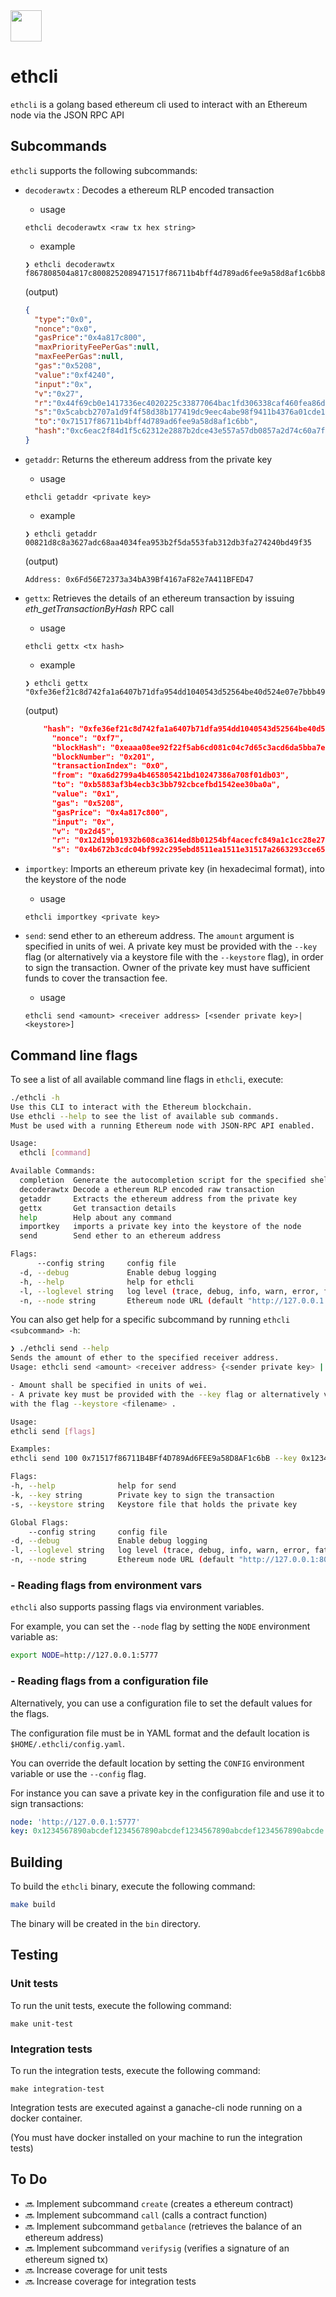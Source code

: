 <img src=https://upload.wikimedia.org/wikipedia/commons/d/d0/Eth-diamond-rainbow.png width=50px>

# ethcli

`ethcli` is a golang based ethereum cli used to interact with an Ethereum node via the JSON RPC API

## Subcommands
`ethcli`  supports the following subcommands:
- `decoderawtx` : Decodes a ethereum RLP encoded transaction
   
    - usage
  
    ```
    ethcli decoderawtx <raw tx hex string>
    ```

    - example
  ```
  ❯ ethcli decoderawtx f867808504a817c8008252089471517f86711b4bff4d789ad6fee9a58d8af1c6bb830f42408027a044f69cb0e1417336ec4020225c33877064bac1fd306338caf460fea86d4c6993a05cabcb2707a1d9f4f58d38b177419dc9eec4abe98f9411b4376a01cde136c623
  ```

    (output)
  ```json
  {
    "type":"0x0",
    "nonce":"0x0",
    "gasPrice":"0x4a817c800",
    "maxPriorityFeePerGas":null,
    "maxFeePerGas":null,
    "gas":"0x5208",
    "value":"0xf4240",
    "input":"0x",
    "v":"0x27",
    "r":"0x44f69cb0e1417336ec4020225c33877064bac1fd306338caf460fea86d4c6993",
    "s":"0x5cabcb2707a1d9f4f58d38b177419dc9eec4abe98f9411b4376a01cde136c623",
    "to":"0x71517f86711b4bff4d789ad6fee9a58d8af1c6bb",
    "hash":"0xc6eac2f84d1f5c62312e2887b2dce43e557a57db0857a2d74c60a7f17e6467e1"
  }

  ```

- `getaddr`: Returns the ethereum address from the private key
  
  - usage
  ```
  ethcli getaddr <private key>
  ```

  - example
  ```
  ❯ ethcli getaddr 00821d8c8a3627adc68aa4034fea953b2f5da553fab312db3fa274240bd49f35
  ```

  (output)
  ```
  Address: 0x6Fd56E72373a34bA39Bf4167aF82e7A411BFED47
  ```

- `gettx`: Retrieves the details of an ethereum transaction by issuing *eth_getTransactionByHash* RPC call
  
  - usage
  ```
  ethcli gettx <tx hash>
  ```

  - example
  ```
  ❯ ethcli gettx  "0xfe36ef21c8d742fa1a6407b71dfa954dd1040543d52564be40d524e07e7bbb49"
  ```
  (output)
  ```json
  	  "hash": "0xfe36ef21c8d742fa1a6407b71dfa954dd1040543d52564be40d524e07e7bbb49",
	    "nonce": "0xf7",
	    "blockHash": "0xeaaa08ee92f22f5ab6cd081c04c7d65c3acd6da5bba7e00da435b383015b1665",
	    "blockNumber": "0x201",
	    "transactionIndex": "0x0",
	    "from": "0xa6d2799a4b465805421bd10247386a708f01db03",
	    "to": "0xb5883af3b4ecb3c3bb792cbcefbd1542ee30ba0a",
	    "value": "0x1",
	    "gas": "0x5208",
	    "gasPrice": "0x4a817c800",
	    "input": "0x",
	    "v": "0x2d45",
	    "r": "0x12d19b01932b608ca3614ed8b01254bf4acecfc849a1c1cc28e275b0142e37a8",
	    "s": "0x4b672b3cdc04bf992c295ebd8511ea1511e31517a2663293cce65a243ed93c1"
  ```
- `importkey`: Imports an ethereum private key (in hexadecimal format), into the keystore of the node
  
  - usage
  ```
  ethcli importkey <private key>
  ```

- `send`: send ether to an ethereum address. The `amount` argument is specified in units of wei. A private key must be provided with the `--key` flag (or alternatively via a keystore file with the `--keystore` flag), in order to sign the transaction.
Owner of the private key must have sufficient funds to cover the transaction fee.
  
  - usage 
  ```
  ethcli send <amount> <receiver address> [<sender private key>|<keystore>]
  ```

## Command line flags
To see a list of all available command line flags in `ethcli`, execute:
```sh
./ethcli -h
Use this CLI to interact with the Ethereum blockchain.
Use ethcli --help to see the list of available sub commands.
Must be used with a running Ethereum node with JSON-RPC API enabled.

Usage:
  ethcli [command]

Available Commands:
  completion  Generate the autocompletion script for the specified shell
  decoderawtx Decode a ethereum RLP encoded raw transaction
  getaddr     Extracts the ethereum address from the private key
  gettx       Get transaction details
  help        Help about any command
  importkey   imports a private key into the keystore of the node
  send        Send ether to an ethereum address

Flags:
      --config string     config file
  -d, --debug             Enable debug logging
  -h, --help              help for ethcli
  -l, --loglevel string   log level (trace, debug, info, warn, error, fatal, panic
  -n, --node string       Ethereum node URL (default "http://127.0.0.1:8545")
  ```

  You can also get help for a specific subcommand by running `ethcli <subcommand> -h`:

  ```bash
  ❯ ./ethcli send --help
Sends the amount of ether to the specified receiver address. 
Usage: ethcli send <amount> <receiver address> {<sender private key> | <keystore filename>}

- Amount shall be specified in units of wei. 
- A private key must be provided with the --key flag or alternatively via a keystore file
with the flag --keystore <filename> .

Usage:
  ethcli send [flags]

Examples:
ethcli send 100 0x71517f86711B4BFf4D789Ad6FEE9a58D8AF1c6bB --key 0x1234567890abcdef1234567890abcdef1234567890abcdef1234567890abcdef

Flags:
  -h, --help              help for send
  -k, --key string        Private key to sign the transaction
  -s, --keystore string   Keystore file that holds the private key

Global Flags:
      --config string     config file
  -d, --debug             Enable debug logging
  -l, --loglevel string   log level (trace, debug, info, warn, error, fatal, panic
  -n, --node string       Ethereum node URL (default "http://127.0.0.1:8080/proxy")
  ```

### - Reading flags from environment vars

`ethcli` also supports passing flags via environment variables. 

For example, you can set the `--node` flag by setting the `NODE` environment variable as:
```bash
export NODE=http://127.0.0.1:5777
```

### - Reading flags from a configuration file

Alternatively, you can use a configuration file to set the default values for the flags. 

The configuration file must be in YAML format and the default location is `$HOME/.ethcli/config.yaml`. 

You can override the default location by setting the `CONFIG` environment variable or use the `--config` flag.

For instance you can save a private key in the configuration file and use it to sign transactions:
```yaml
node: 'http://127.0.0.1:5777'
key: 0x1234567890abcdef1234567890abcdef1234567890abcdef1234567890abcde
```

## Building
To build the `ethcli` binary, execute the following command:
```bash
make build
```
The binary will be created in the `bin` directory.

## Testing

### Unit tests

To run the unit tests, execute the following command:
```
make unit-test
```

### Integration tests

To run the integration tests, execute the following command:
```
make integration-test
```

Integration tests are executed against a ganache-cli node running on a docker container.

(You must have docker installed on your machine to run the integration tests)


## To Do
- :soon: Implement subcommand `create` (creates a ethereum contract)
- :soon: Implement subcommand `call` (calls a contract function)
- :soon: Implement subcommand `getbalance` (retrieves the balance of an ethereum address)
- :soon: Implement subcommand `verifysig` (verifies a signature of an ethereum signed tx)
- :soon: Increase coverage for unit tests
- :soon: Increase coverage for integration tests